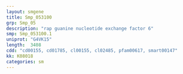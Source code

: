 ```yaml
---
layout: smgene
title: Smp_053100
grp: Smp_05
description: "rap guanine nucleotide exchange factor 6"
smp: Smp_053100.1
uniprot: "G4VK15"
length:  3408
cdd: "cd00155, cd01785, cl00155, cl02485, pfam00617, smart00147"
kk: K08018
categories: sm
---
```

